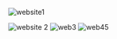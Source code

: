 ![website1](https://github.com/LatrellAndrei/BlogWebsite/assets/92639328/286f6318-bcbd-493a-ac9c-95ef6397e562)


![website 2](https://github.com/LatrellAndrei/BlogWebsite/assets/92639328/d58ef63c-d98b-4589-9c17-646bbe3a176d)
![web3](https://github.com/LatrellAndrei/BlogWebsite/assets/92639328/ada57e8f-74fc-448f-8718-fff3d80a12a9)
![web45](https://github.com/LatrellAndrei/BlogWebsite/assets/92639328/b06413c0-defc-498c-b353-b40b958a7465)
